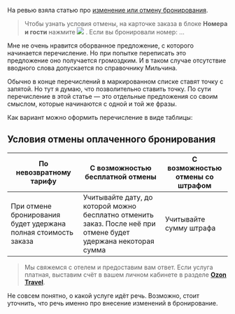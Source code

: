 На ревью взяла статью про [изменение или отмену бронирования](https://docs.ozon.ru/common/ozon-travel/hotel/edit-cancel-booking/?country=RU).

> Чтобы узнать условия отмены, на карточке заказа в блоке **Номера и гости** нажмите ![](https://cdn.ozone.ru/s3/ozon-disk-api/techdoc/common/images/ozon-travel/hotel/edit-cancel-booking/info_1661767694.png) . Если вы бронировали номер: …

Мне не очень нравится оборванное предложение, с которого начинается перечисление. Но при попытке переписать это предложение оно получается громоздким. И в таком случае отсутствие вводного слова допускается по справочнику Мильчина.

Обычно в конце перечислений в маркированном списке ставят точку с запятой. Но тут я думаю, что позволительно ставить точку. По сути перечисление в этой статье — это отдельные предложения со своим смыслом, которые начинаются с одной и той же фразы.

Как вариант можно оформить перечисление в виде таблицы:

## Условия отмены оплаченного бронирования

| По невозвратному тарифу                                        | С возможностью бесплатной отмены                                                                                | С возможностью отмены со штрафом |
| -------------------------------------------------------------- | --------------------------------------------------------------------------------------------------------------- | -------------------------------- |
| При отмене бронирования будет удержана полная стоимость заказа | Учитывайте дату, до которой можно бесплатно отменить заказ. После неё при отмене будет удержана некоторая сумма | Учитывайте сумму штрафа          |

> Мы свяжемся с отелем и предоставим вам ответ. Если услуга платная, выставим счёт в вашем личном кабинете в разделе [**Ozon Travel**](https://www.ozon.ru/my/travel/orderlist).

Не совсем понятно, о какой услуге идёт речь. Возможно, стоит уточнить, что речь именно про внесение изменений в бронирование.
